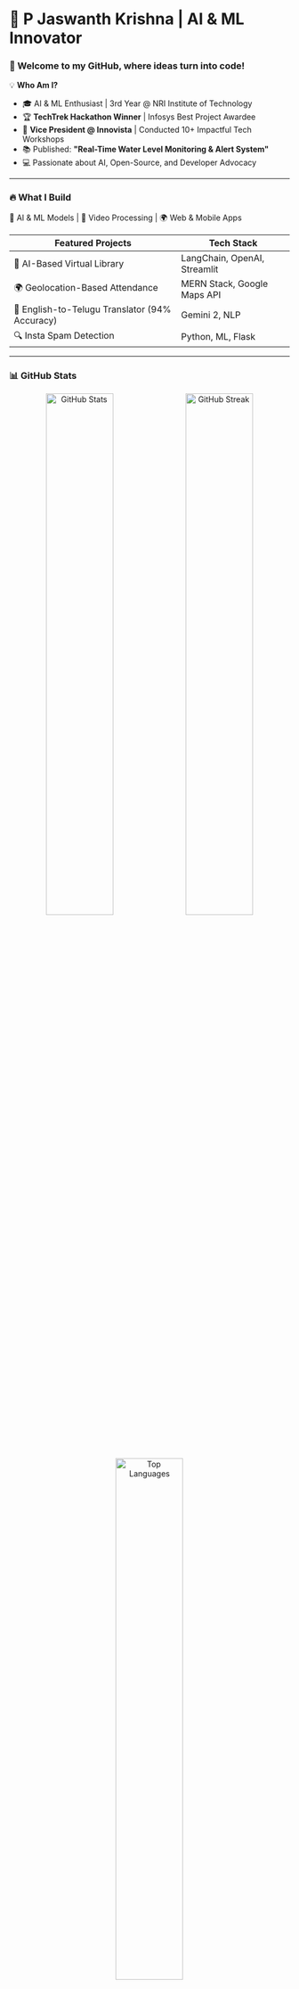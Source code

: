 # 🚀 P Jaswanth Krishna | AI & ML Innovator  

### 👋 Welcome to my GitHub, where ideas turn into code!  

💡 **Who Am I?**  
- 🎓 AI & ML Enthusiast | 3rd Year @ NRI Institute of Technology  
- 🏆 **TechTrek Hackathon Winner** | Infosys Best Project Awardee  
- 🎤 **Vice President @ Innovista** | Conducted 10+ Impactful Tech Workshops  
- 📚 Published: **"Real-Time Water Level Monitoring & Alert System"**  
- 💻 Passionate about AI, Open-Source, and Developer Advocacy  

---

### 🔥 **What I Build**  
🚀 AI & ML Models | 🎥 Video Processing | 🌍 Web & Mobile Apps  

| **Featured Projects** | **Tech Stack** |  
|----------------|------------|  
| 🤖 AI-Based Virtual Library | LangChain, OpenAI, Streamlit |  
| 🌍 Geolocation-Based Attendance | MERN Stack, Google Maps API |  
| 📜 English-to-Telugu Translator (94% Accuracy) | Gemini 2, NLP |  
| 🔍 Insta Spam Detection | Python, ML, Flask |  

---

### 📊 **GitHub Stats**  

<div align="center">  
  <img src="https://github-readme-stats.vercel.app/api?username=krizzna69&show_icons=true&theme=radical" alt="GitHub Stats" width="49%" />  
  <img src="https://github-readme-streak-stats.herokuapp.com/?user=krizzna69&theme=radical" alt="GitHub Streak" width="49%" />  
  <img src="https://github-readme-stats.vercel.app/api/top-langs/?username=krizzna69&layout=compact&theme=radical" alt="Top Languages" width="49%" />  
</div>  

---

### 🌐 **Connect & Collaborate**  
[![LinkedIn](https://img.shields.io/badge/LinkedIn-0077B5?style=for-the-badge&logo=linkedin&logoColor=white)](https://www.linkedin.com/in/jaswanthperla/)  
[![Portfolio](https://img.shields.io/badge/Portfolio-000?style=for-the-badge&logo=vercel&logoColor=white)](https://jaswanthuchiha69.wixsite.com/my-site)  

---

### ⚡ **Fun Fact**  
I turn coffee into code & ideas into reality ☕💻  

